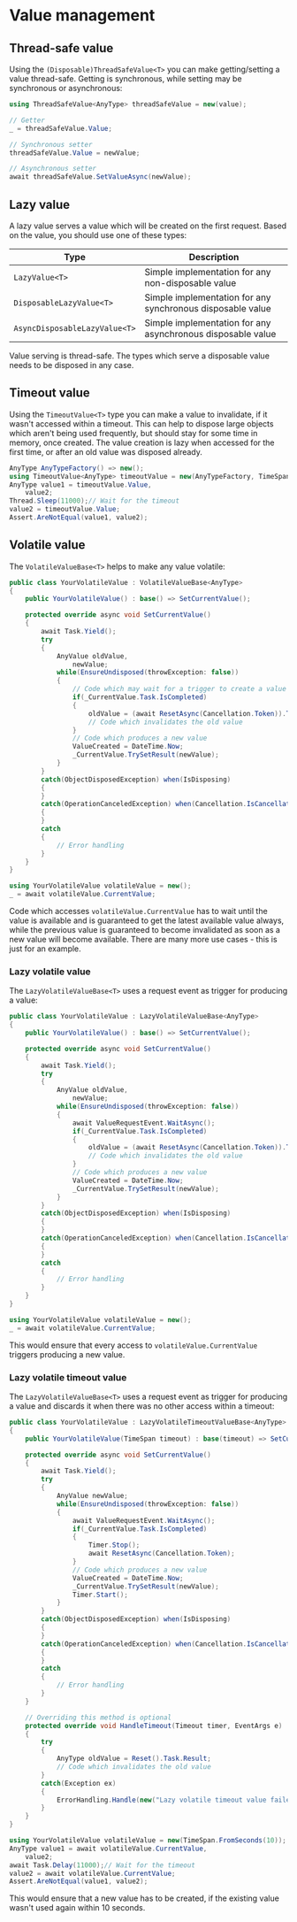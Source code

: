 # Value management

## Thread-safe value

Using the `(Disposable)ThreadSafeValue<T>` you can make getting/setting a value thread-safe. Getting is synchronous, while setting may be synchronous or asynchronous:

```cs
using ThreadSafeValue<AnyType> threadSafeValue = new(value);

// Getter
_ = threadSafeValue.Value;

// Synchronous setter
threadSafeValue.Value = newValue;

// Asynchronous setter
await threadSafeValue.SetValueAsync(newValue);
```

## Lazy value

A lazy value serves a value which will be created on the first request. Based on the value, you should use one of these types:

| Type | Description |
| ---- | ----------- |
| `LazyValue<T>` | Simple implementation for any non-disposable value |
| `DisposableLazyValue<T>` | Simple implementation for any synchronous disposable value |
| `AsyncDisposableLazyValue<T>` | Simple implementation for any asynchronous disposable value |

Value serving is thread-safe. The types which serve a disposable value needs to be disposed in any case.

## Timeout value

Using the `TimeoutValue<T>` type you can make a value to invalidate, if it wasn't accessed within a timeout. This can help to dispose large objects which aren't being used frequently, but should stay for some time in memory, once created. The value creation is lazy when accessed for the first time, or after an old value was disposed already.

```cs
AnyType AnyTypeFactory() => new();
using TimeoutValue<AnyType> timeoutValue = new(AnyTypeFactory, TimeSpan.FromSeconds(10));
AnyType value1 = timeoutValue.Value,
	value2;
Thread.Sleep(11000);// Wait for the timeout
value2 = timeoutValue.Value;
Assert.AreNotEqual(value1, value2);
```

## Volatile value

The `VolatileValueBase<T>` helps to make any value volatile:

```cs
public class YourVolatileValue : VolatileValueBase<AnyType>
{
	public YourVolatileValue() : base() => SetCurrentValue();

	protected override async void SetCurrentValue()
	{
		await Task.Yield();
		try
		{
			AnyValue oldValue,
				newValue;
			while(EnsureUndisposed(throwException: false))
			{
				// Code which may wait for a trigger to create a value
				if(_CurrentValue.Task.IsCompleted)
				{
					oldValue = (await ResetAsync(Cancellation.Token)).Task.Result;
					// Code which invalidates the old value
				}
				// Code which produces a new value
				ValueCreated = DateTime.Now;
				_CurrentValue.TrySetResult(newValue);
			}
		}
		catch(ObjectDisposedException) when(IsDisposing)
		{
		}
		catch(OperationCanceledException) when(Cancellation.IsCancellationRequested)
		{
		}
		catch
		{
			// Error handling
		}
	}
}

using YourVolatileValue volatileValue = new();
_ = await volatileValue.CurrentValue;
```

Code which accesses `volatileValue.CurrentValue` has to wait until the value is available and is guaranteed to get the latest available value always, while the previous value is guaranteed to become invalidated as soon as a new value will become available. There are many more use cases - this is just for an example.

### Lazy volatile value

The `LazyVolatileValueBase<T>` uses a request event as trigger for producing a value:

```cs
public class YourVolatileValue : LazyVolatileValueBase<AnyType>
{
	public YourVolatileValue() : base() => SetCurrentValue();

	protected override async void SetCurrentValue()
	{
		await Task.Yield();
		try
		{
			AnyValue oldValue,
				newValue;
			while(EnsureUndisposed(throwException: false))
			{
				await ValueRequestEvent.WaitAsync();
				if(_CurrentValue.Task.IsCompleted)
				{
					oldValue = (await ResetAsync(Cancellation.Token)).Task.Result;
					// Code which invalidates the old value
				}
				// Code which produces a new value
				ValueCreated = DateTime.Now;
				_CurrentValue.TrySetResult(newValue);
			}
		}
		catch(ObjectDisposedException) when(IsDisposing)
		{
		}
		catch(OperationCanceledException) when(Cancellation.IsCancellationRequested)
		{
		}
		catch
		{
			// Error handling
		}
	}
}

using YourVolatileValue volatileValue = new();
_ = await volatileValue.CurrentValue;
```

This would ensure that every access to `volatileValue.CurrentValue` triggers producing a new value.

### Lazy volatile timeout value

The `LazyVolatileValueBase<T>` uses a request event as trigger for producing a value and discards it when there was no other access within a timeout:

```cs
public class YourVolatileValue : LazyVolatileTimeoutValueBase<AnyType>
{
	public YourVolatileValue(TimeSpan timeout) : base(timeout) => SetCurrentValue();

	protected override async void SetCurrentValue()
	{
		await Task.Yield();
		try
		{
			AnyValue newValue;
			while(EnsureUndisposed(throwException: false))
			{
				await ValueRequestEvent.WaitAsync();
				if(_CurrentValue.Task.IsCompleted)
				{
					Timer.Stop();
					await ResetAsync(Cancellation.Token);
				}
				// Code which produces a new value
				ValueCreated = DateTime.Now;
				_CurrentValue.TrySetResult(newValue);
				Timer.Start();
			}
		}
		catch(ObjectDisposedException) when(IsDisposing)
		{
		}
		catch(OperationCanceledException) when(Cancellation.IsCancellationRequested)
		{
		}
		catch
		{
			// Error handling
		}
	}

	// Overriding this method is optional
	protected override void HandleTimeout(Timeout timer, EventArgs e)
	{
		try
		{
			AnyType oldValue = Reset().Task.Result;
			// Code which invalidates the old value
		}
		catch(Exception ex)
		{
			ErrorHandling.Handle(new("Lazy volatile timeout value failed to handle a timeout", ex, tag: this));
		}
	}
}

using YourVolatileValue volatileValue = new(TimeSpan.FromSeconds(10));
AnyType value1 = await volatileValue.CurrentValue,
	value2;
await Task.Delay(11000);// Wait for the timeout
value2 = await volatileValue.CurrentValue;
Assert.AreNotEqual(value1, value2);
```

This would ensure that a new value has to be created, if the existing value wasn't used again within 10 seconds.
